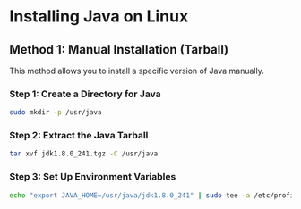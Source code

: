 # Installing Java on Linux

## Method 1: Manual Installation (Tarball)

This method allows you to install a specific version of Java manually.

### **Step 1: Create a Directory for Java**
```bash
sudo mkdir -p /usr/java

```

### **Step 2: Extract the Java Tarball**
```bash
tar xvf jdk1.8.0_241.tgz -C /usr/java
```

### **Step 3: Set Up Environment Variables**
```bash
echo "export JAVA_HOME=/usr/java/jdk1.8.0_241" | sudo tee -a /etc/profile
```